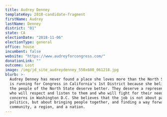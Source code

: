 ```yaml
---
title: Audrey Denney
templateKey: 2018-candidate-fragment
firstName: Audrey
lastName: Denney
district: "01"
state: CA
electionDate: "2018-11-06"
electionType: general
office: house
incumbent: false
website: "https://www.audreyforcongress.com/"
donationLink: ""
outcome: Lost
image: /img/jd_site_audreydenney_550x600_061218.jpg
blurb: >-
  Audrey Denney has never found a place she loves more than the North State. She
  is running for Congress in California's 1st District because she believes that
  the people of the North State deserve better. They deserve a representative
  who will respect and listen to them and who will fight for their needs and
  concerns in Washington D.C. She believes that the job is not about partisan
  politics, but about bringing people together, and finding a way forward as a
  community, a region, and a nation.
---
```

